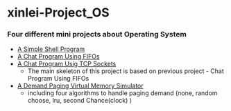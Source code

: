 # xinlei-Project_OS
### Four different mini projects about Operating System

* [A Simple Shell Program](https://github.com/Raymundo1/xinlei-Project_OS/tree/master/src/a1-simple_shell_program)
* [A Chat Program Using FIFOs](https://github.com/Raymundo1/xinlei-Project_OS/tree/master/src/a2-chat_program_FIFOs)
* [A Chat Program Usig TCP Sockets](https://github.com/Raymundo1/xinlei-Project_OS/tree/master/src/a3-chat_program_TCPSocket)
  * The main skeleton of this project is based on previous project - Chat Program Using FIFOs
* [A Demand Paging Virtual Memory Simulator](https://github.com/Raymundo1/xinlei-Project_OS/tree/master/src/a4-page_demand_VMSimulator)
  * including four algorithms to handle paging demand (none, random choose, lru, second Chance(clock) ) 

